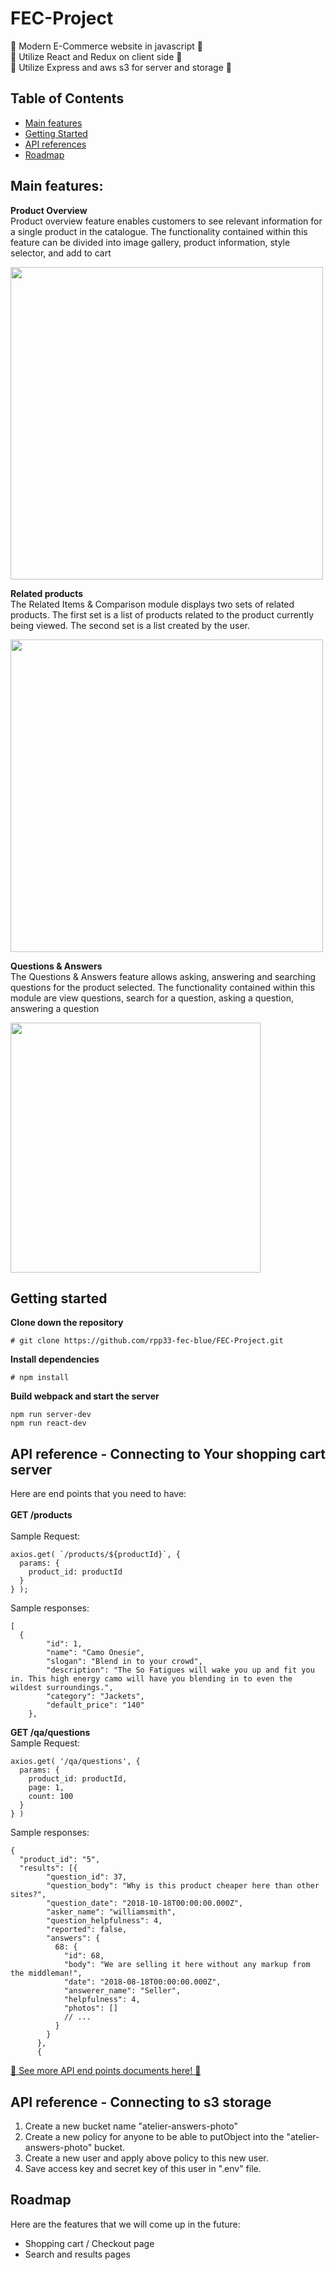 # FEC-Project

:shopping_cart: Modern E-Commerce website in javascript :shopping_cart:<br />
:shopping_cart: Utilize React and Redux on client side :shopping_cart:<br />
:shopping_cart: Utilize Express and aws s3 for server and storage :shopping_cart:<br />

## Table of Contents
- [Main features](#main-features)
- [Getting Started](#getting-started)
- [API references](#api-reference---connecting-to-your-shopping-cart-server)
- [Roadmap](#roadmap)

## Main features:
**Product Overview** <br />
Product overview feature enables customers to see relevant information for a single product in the catalogue. The functionality contained within this feature can be divided into image gallery, product information, style selector, and add to cart <br />

<img src="https://atelier-answers-photo.s3.ap-southeast-1.amazonaws.com/product-overview.gif" height="500" /><br />

**Related products** <br />
The Related Items & Comparison module displays two sets of related products. The first set is a list of products related to the product currently being viewed. The second set is a list created by the user.

<img src="https://atelier-answers-photo.s3.ap-southeast-1.amazonaws.com/related-products.gif" height="500" /><br />

**Questions & Answers** <br />
The Questions & Answers feature allows asking, answering and searching questions for the product selected. The functionality contained within this module are view questions,
search for a question, asking a question, answering a question <br />

<img src="https://atelier-answers-photo.s3.ap-southeast-1.amazonaws.com/questions-answers.gif" height="400" /><br />

## Getting started
**Clone down the repository**
```
# git clone https://github.com/rpp33-fec-blue/FEC-Project.git
```
**Install dependencies**
```
# npm install
```

**Build webpack and start the server**
```
npm run server-dev
npm run react-dev
```

## API reference - Connecting to Your shopping cart server
Here are end points that you need to have: <br /><br />
**GET /products** <br /><br />
Sample Request: <br />
```
axios.get( `/products/${productId}`, {
  params: {
    product_id: productId
  }
} );
```
Sample responses: <br />
```
[
  {
        "id": 1,
        "name": "Camo Onesie",
        "slogan": "Blend in to your crowd",
        "description": "The So Fatigues will wake you up and fit you in. This high energy camo will have you blending in to even the wildest surroundings.",
        "category": "Jackets",
        "default_price": "140"
    },
```
**GET /qa/questions**<br />
Sample Request: <br />
```
axios.get( '/qa/questions', {
  params: {
    product_id: productId,
    page: 1,
    count: 100
  }
} )
```
Sample responses: <br />
```
{
  "product_id": "5",
  "results": [{
        "question_id": 37,
        "question_body": "Why is this product cheaper here than other sites?",
        "question_date": "2018-10-18T00:00:00.000Z",
        "asker_name": "williamsmith",
        "question_helpfulness": 4,
        "reported": false,
        "answers": {
          68: {
            "id": 68,
            "body": "We are selling it here without any markup from the middleman!",
            "date": "2018-08-18T00:00:00.000Z",
            "answerer_name": "Seller",
            "helpfulness": 4,
            "photos": []
            // ...
          }
        }
      },
      {
```
[:book: See more API end points documents here! :book:]()

## API reference - Connecting to s3 storage
1. Create a new bucket name "atelier-answers-photo"
2. Create a new policy for anyone to be able to putObject into the "atelier-answers-photo" bucket.
3. Create a new user and apply above policy to this new user.
4. Save access key and secret key of this user in ".env" file.

## Roadmap
Here are the features that we will come up in the future:
- Shopping cart / Checkout page
- Search and results pages